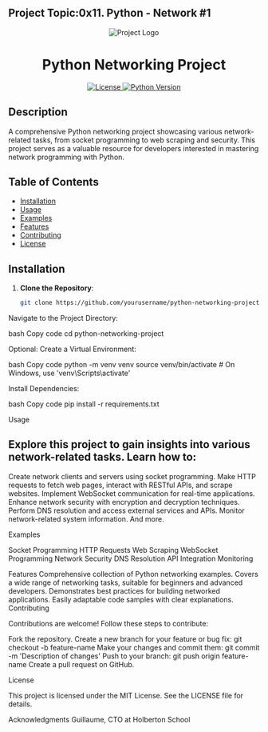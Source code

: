 ## Project Topic:0x11. Python - Network #1

<p align="center">
  <img src="project-logo.png" alt="Project Logo">
</p>

<h1 align="center">Python Networking Project</h1>

<p align="center">
  <a href="LICENSE">
    <img src="https://img.shields.io/badge/license-MIT-blue.svg" alt="License">
  </a>
  <a href="https://www.python.org/downloads/">
    <img src="https://img.shields.io/badge/python-3.8%2B-blue" alt="Python Version">
  </a>
</p>

## Description

A comprehensive Python networking project showcasing various network-related tasks, from socket programming to web scraping and security. This project serves as a valuable resource for developers interested in mastering network programming with Python.

## Table of Contents

- [Installation](#installation)
- [Usage](#usage)
- [Examples](#examples)
- [Features](#features)
- [Contributing](#contributing)
- [License](#license)

## Installation

1. **Clone the Repository**:

   ```bash
   git clone https://github.com/yourusername/python-networking-project.git


Navigate to the Project Directory:

bash
Copy code
cd python-networking-project


Optional: Create a Virtual Environment:

bash
Copy code
python -m venv venv
source venv/bin/activate  # On Windows, use 'venv\Scripts\activate'


Install Dependencies:

bash
Copy code
pip install -r requirements.txt

Usage

## Explore this project to gain insights into various network-related tasks. Learn how to:

Create network clients and servers using socket programming.
Make HTTP requests to fetch web pages, interact with RESTful APIs, and scrape websites.
Implement WebSocket communication for real-time applications.
Enhance network security with encryption and decryption techniques.
Perform DNS resolution and access external services and APIs.
Monitor network-related system information.
And more.

Examples

Socket Programming
HTTP Requests
Web Scraping
WebSocket Programming
Network Security
DNS Resolution
API Integration
Monitoring


Features
Comprehensive collection of Python networking examples.
Covers a wide range of networking tasks, suitable for beginners and advanced developers.
Demonstrates best practices for building networked applications.
Easily adaptable code samples with clear explanations.
Contributing

Contributions are welcome! Follow these steps to contribute:

Fork the repository.
Create a new branch for your feature or bug fix: git checkout -b feature-name
Make your changes and commit them: git commit -m 'Description of changes'
Push to your branch: git push origin feature-name
Create a pull request on GitHub.

License

This project is licensed under the MIT License. See the LICENSE file for details.

Acknowledgments
Guillaume, CTO at Holberton School
